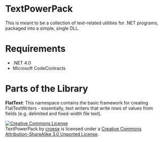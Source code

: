 TextPowerPack
=============

This is meant to be a collection of text-related utilities for .NET programs, packaged
into a simple, single DLL.

Requirements
============

* .NET 4.0
* Microsoft CodeContracts

Parts of the Library
====================

__FlatText__: This namespace contains the basic framework for creating FlatTextWriters - essentially,
text writers that write rows of values from fields (e.g. delimited and fixed-width file text).

<a rel="license" href="http://creativecommons.org/licenses/by-sa/3.0/deed.en_US"><img alt="Creative Commons License" style="border-width:0" src="http://i.creativecommons.org/l/by-sa/3.0/88x31.png" /></a><br /><span xmlns:dct="http://purl.org/dc/terms/" href="http://purl.org/dc/dcmitype/Text" property="dct:title" rel="dct:type">TextPowerPack</span> by <a xmlns:cc="http://creativecommons.org/ns#" href="https://github.com/croese/TextPowerPack" property="cc:attributionName" rel="cc:attributionURL">croese</a> is licensed under a <a rel="license" href="http://creativecommons.org/licenses/by-sa/3.0/deed.en_US">Creative Commons Attribution-ShareAlike 3.0 Unported License</a>.
